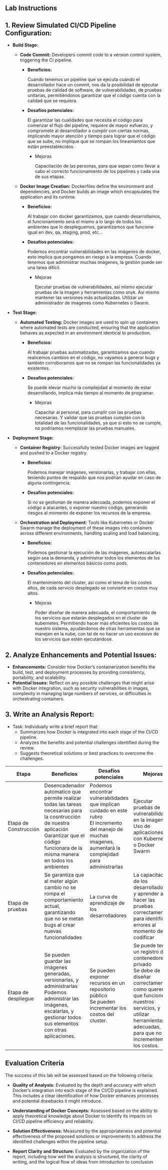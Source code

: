 ## Lab Instructions
## 1. Review Simulated CI/CD Pipeline Configuration:
- **Build Stage:**

    - **Code Commit:** Developers commit code to a version control system, triggering the CI pipeline.

      - **Beneficios:**

        Cuando tenemos un pipeline que se ejecuta cuando el desarrollador hace un commit, nos da la posibilidad de ejecutar pruebas de calidad de software, de vulnerabilidades, de pruebas unitarias, permitiéndonos garantizar que el código cuenta con la calidad que se requiera.

      - **Desafíos potenciales:**
      
        El garantizar las cualidades que necesita el código para comenzar el flujo del pipeline, requiere de mayor esfuerzo, y compromete al desarrollador a cumplir con ciertas normas, implicando mayor atención y tiempo para lograr que el código que se sube, no implique que se rompan los lineamientos que están preestablecidos.
        
        - Mejoras
        
          Capacitación de las personas, para que sepan como llevar a cabo el correcto funcionamiento de los pipelines y cada una de sus etapas.

    - **Docker Image Creation:** Dockerfiles define the environment and dependencies, and Docker builds an image which encapsulates the application and its runtime.

      - **Beneficios:**
          
        Al trabajar con docker garantizamos, que cuando desarrollamos, el funcionamiento será el mismo a lo largo de todos los ambientes que lo despleguemos, garantizamos que funcione igual en dev, qa, staging, prod, etc...  

      - **Desafíos potenciales:**

          Podemos encontrar vulnerabilidades en las imágenes de docker, esto implica que pongamos en riesgo a la empresa.
          Cuando tenemos que administrar muchas imágenes, la gestión puede ser una tarea difícil.

        - Mejoras

          Ejecutar pruebas de vulnerabilidades, así mismo ejecutar pruebas de la imagen y herramientas como snyk. Así mismo mantener las versiones más actualizadas.
          Utilizar un administrador de imagenes como Kubernetes o Swarm.

- **Test Stage:**

    - **Automated Testing:** Docker images are used to spin up containers where automated tests are conducted, ensuring that the application behaves as expected in an environment identical to production.

      - **Beneficios:**

        Al trabajar pruebas automatizadas, garantizamos que cuando realicemos cambios en el código, no vayamos a generar bugs y también corroboramos que no se rompan las funcionalidades ya existentes.

      - **Desafíos potenciales:**

        Se puede elevar mucho la complejidad al momento de estar desarrollando, implica más tiempo al momento de programar.
        
          - Mejoras
          
            Capacitar al personal, para cumplir con las pruebas necesarias. Y validar que las pruebas cumplan con la totalidad de las funcionalidades, ya que si esto no se cumple, no podríamos reemplazar las pruebas manuales.
- **Deployment Stage:**

    - **Container Registry:** Successfully tested Docker images are tagged and pushed to a Docker registry.
      - **Beneficios:**

        Podemos manejar imágenes, versionarlas, y trabajar con ellas, teniendo puntos de respaldo que nos podrían ayudar en caso de alguna contingencia.

      - **Desafíos potenciales:**

        Si no se gestionan de manera adecuada, podemos exponer el código a atacantes, o exponer nuestro código, generando riesgos al momento de exponer los recursos de la empresa.

    - **Orchestration and Deployment:** Tools like Kubernetes or Docker Swarm manage the deployment of these images into containers across different environments, handling scaling and load balancing.
      - **Beneficios:**

          Podemos gestionar la ejecución de las imágenes, autoescalarlas según sea la demanda, y administrar todos los elementos de los contenedores en elementos básicos como pods.

      - **Desafíos potenciales:**

          El mantenimiento del cluster, así como el tema de los costes altos, de cada servicio desplegado se convierte en costos muy altos.
        - Mejoras
          
            Poder diseñar de manera adecuada, el comportamiento de los servicios que estarán desplegados en el cluster de kubernetes. Permitiendo hacer más eficientes los costos de nuestro sistema, ayudándonos de otras herramientas que se manejen en la nube, con tal de no hacer un uso excesivo de los servicios que estén ejecutándose. 
## 2. Analyze Enhancements and Potential Issues:
- **Enhancements:** Consider how Docker’s containerization benefits the build, test, and deployment processes by providing consistency, portability, and scalability.
- **Potential Issues:** Reflect on any possible challenges that might arise with Docker integration, such as security vulnerabilities in images, complexity in managing large numbers of services, or difficulties in orchestrating containers.

## 3. Write an Analysis Report:
- Task: Individually write a brief report that:
   - Summarizes how Docker is integrated into each stage of the CI/CD pipeline.
   - Analyzes the benefits and potential challenges identified during the review.
   - Suggests theoretical solutions or best practices to overcome the challenges.

| Etapa                 | Beneficios                                                                                                                                                                                               | Desafíos potenciales                                                                                                                                                 | Mejoras                                                                                                                                                                                                            |
|-----------------------|----------------------------------------------------------------------------------------------------------------------------------------------------------------------------------------------------------|----------------------------------------------------------------------------------------------------------------------------------------------------------------------|--------------------------------------------------------------------------------------------------------------------------------------------------------------------------------------------------------------------|
| Etapa de Construcción | Desencadenador automatico que permite realizar todas las tareas necesarias para la cosntrucción de nuestra aplicación<br/> Garantizar que el código funcionara de la misma manera en todos los ambientes | Podemos encontrar vulnerabilidades que implican cuidado en este rubro<br/> El incremento del manejo de muchas imagenes, aumentará la complejidad para administrarlas | Ejecutar pruebas de vulnerabilidades en la imagenes<br/>Uso de aplicaciones con Kubernetes o Docker Swarm                                                                                                          |
| Etapa de pruebas      | Se garantiza que al meter algún cambio no se rompa el comportamiento actual, garantizando que no se metan bugs al crear nuevas funcionalidades                                                           | La curva de aprendizaje de los desarrolladores                                                                                                                       | La capacitación de los desarrolladores, y aprender a hacer las pruebas correctamente para identificar errores al momento de codificar                                                                              | 
| Etapa de despliegue   | Se pueden guardar las imágenes generadas, versionarlas, y administrarlas<br/> Podemos administrar las imágenes, escalarlas, y gestionar todos sus elementos con otras aplicaciones.                      | Se pueden exponer recursos en un repositorio público <br/> Se pueden incrementar los costos del cluster.                                                             | Se puede tener un registro de contenedores privado <br/> Se debe de diseñar correctamente como queremos que funcionen nuestros servicios, y utilizar herramientas adecuadas, para que no incrementemos los costos. |
## Evaluation Criteria
The success of this lab will be assessed based on the following criteria:

- **Quality of Analysis:** Evaluated by the depth and accuracy with which Docker’s integration into each stage of the CI/CD pipeline is explained. This includes a clear identification of how Docker enhances processes and potential drawbacks it might introduce.

- **Understanding of Docker Concepts:** Assessed based on the ability to apply theoretical knowledge about Docker to identify its impacts on CI/CD pipeline efficiency and reliability.

- **Solution Effectiveness:** Measured by the appropriateness and potential effectiveness of the proposed solutions or improvements to address the identified challenges within the pipeline setup.

- **Report Clarity and Structure:** Evaluated by the organization of the report, including how well the analysis is structured, the clarity of writing, and the logical flow of ideas from introduction to conclusion
